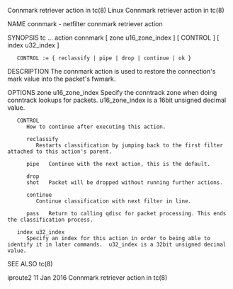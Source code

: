 Connmark retriever action in tc(8)					     Linux					    Connmark retriever action in tc(8)

NAME
       connmark - netfilter connmark retriever action

SYNOPSIS
       tc ... action connmark [ zone u16_zone_index ] [ CONTROL ] [ index u32_index ]

       CONTROL := { reclassify | pipe | drop | continue | ok }

DESCRIPTION
       The connmark action is used to restore the connection's mark value into the packet's fwmark.

OPTIONS
       zone u16_zone_index
	      Specify the conntrack zone when doing conntrack lookups for packets.  u16_zone_index is a 16bit unsigned decimal value.

       CONTROL
	      How to continue after executing this action.

	      reclassify
		     Restarts classification by jumping back to the first filter attached to this action's parent.

	      pipe   Continue with the next action, this is the default.

	      drop
	      shot   Packet will be dropped without running further actions.

	      continue
		     Continue classification with next filter in line.

	      pass   Return to calling qdisc for packet processing. This ends the classification process.

       index u32_index
	      Specify an index for this action in order to being able to identify it in later commands.	 u32_index is a 32bit unsigned decimal value.

SEE ALSO
       tc(8)

iproute2								  11 Jan 2016					    Connmark retriever action in tc(8)

